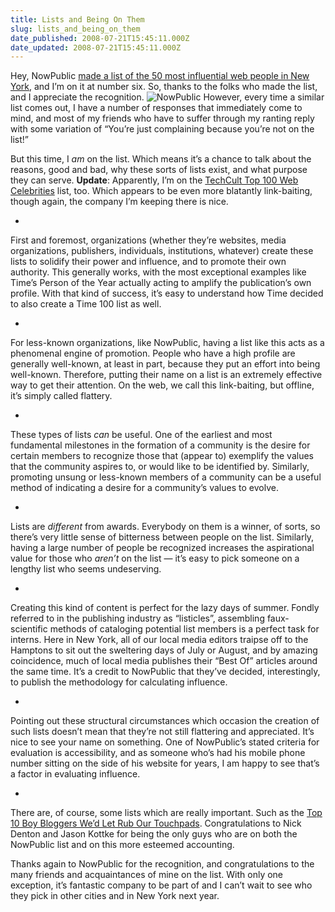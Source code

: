 ```yaml
---
title: Lists and Being On Them
slug: lists_and_being_on_them
date_published: 2008-07-21T15:45:11.000Z
date_updated: 2008-07-21T15:45:11.000Z
---
```


Hey, NowPublic [made a list of the 50 most influential web people in New York](http://www.nowpublic.com/world/mostpublic-index), and I’m on it at number six. So, thanks to the folks who made the list, and I appreciate the recognition.
![NowPublic](http://www.dashes.com/anil/images/nowpublic-logo.png) However, every time a similar list comes out, I have a number of responses that immediately come to mind, and most of my friends who have to suffer through my ranting reply with some variation of “You’re just complaining because you’re not on the list!”

But this time, I *am* on the list. Which means it’s a chance to talk about the reasons, good and bad, why these sorts of lists exist, and what purpose they can serve.
**Update**: Apparently, I’m on the [TechCult Top 100 Web Celebrities](http://www.techcult.com/top-100-web-celebrities/) list, too. Which appears to be even more blatantly link-baiting, though again, the company I’m keeping there is nice.

- 
First and foremost, organizations (whether they’re websites, media organizations, publishers, individuals, institutions, whatever) create these lists to solidify their power and influence, and to promote their own authority. This generally works, with the most exceptional examples like Time’s Person of the Year actually acting to amplify the publication’s own profile. With that kind of success, it’s easy to understand how Time decided to also create a Time 100 list as well.

- 
For less-known organizations, like NowPublic, having a list like this acts as a phenomenal engine of promotion. People who have a high profile are generally well-known, at least in part, because they put an effort into being well-known. Therefore, putting their name on a list is an extremely effective way to get their attention. On the web, we call this link-baiting, but offline, it’s simply called flattery.

- 
These types of lists *can* be useful. One of the earliest and most fundamental milestones in the formation of a community is the desire for certain members to recognize those that (appear to) exemplify the values that the community aspires to, or would like to be identified by. Similarly, promoting unsung or less-known members of a community can be a useful method of indicating a desire for a community’s values to evolve.

- 
Lists are *different* from awards. Everybody on them is a winner, of sorts, so there’s very little sense of bitterness between people on the list. Similarly, having a large number of people be recognized increases the aspirational value for those who *aren’t* on the list — it’s easy to pick someone on a lengthy list who seems undeserving.

- 
Creating this kind of content is perfect for the lazy days of summer. Fondly referred to in the publishing industry as “listicles”, assembling faux-scientific methods of cataloging potential list members is a perfect task for interns. Here in New York, all of our local media editors traipse off to the Hamptons to sit out the sweltering days of July or August, and by amazing coincidence, much of local media publishes their “Best Of” articles around the same time. It’s a credit to NowPublic that they’ve decided, interestingly, to publish the methodology for calculating influence.

- 
Pointing out these structural circumstances which occasion the creation of such lists doesn’t mean that they’re not still flattering and appreciated. It’s nice to see your name on something. One of NowPublic’s stated criteria for evaluation is accessibility, and as someone who’s had his mobile phone number sitting on the side of his website for years, I am happy to see that’s a factor in evaluating influence.

- 
There are, of course, some lists which are really important. Such as the [Top 10 Boy Bloggers We’d Let Rub Our Touchpads](http://publicschoolintelligentsia.com/?p=140). Congratulations to Nick Denton and Jason Kottke for being the only guys who are on both the NowPublic list and on this more esteemed accounting.

Thanks again to NowPublic for the recognition, and congratulations to the many friends and acquaintances of mine on the list. With only one exception, it’s fantastic company to be part of and I can’t wait to see who they pick in other cities and in New York next year.
